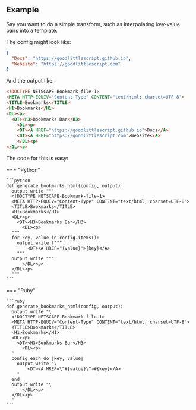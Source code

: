 
## Example

Say you want to do a simple transform, such as interpolating key-value pairs into a template.

The config might look like:

```json
{
  "Docs": "https://goodlittlescript.github.io",
  "Website": "https://goodlittlescript.com"
}
```

And the output like:

```html
<!DOCTYPE NETSCAPE-Bookmark-file-1>
<META HTTP-EQUIV="Content-Type" CONTENT="text/html; charset=UTF-8">
<TITLE>Bookmarks</TITLE>
<H1>Bookmarks</H1>
<DL><p>
  <DT><H3>Bookmarks Bar</H3>
    <DL><p>
    <DT><A HREF="https://goodlittlescript.github.io">Docs</A>
    <DT><A HREF="https://goodlittlescript.com">Website</A>
    </DL><p>
</DL><p>
```

The code for this is easy:

=== "Python"

    ```python
    def generate_bookmarks_html(config, output):
      output.write """
      <!DOCTYPE NETSCAPE-Bookmark-file-1>
      <META HTTP-EQUIV="Content-Type" CONTENT="text/html; charset=UTF-8">
      <TITLE>Bookmarks</TITLE>
      <H1>Bookmarks</H1>
      <DL><p>
        <DT><H3>Bookmarks Bar</H3>
          <DL><p>
      """
      for key, value in config.items():
        output.write f"""
            <DT><A HREF="{value}">{key}</A>
        """
      output.write """
          </DL><p>
      </DL><p>
      """
    ```

=== "Ruby"

    ```ruby
    def generate_bookmarks_html(config, output):
      output.write "\
      <!DOCTYPE NETSCAPE-Bookmark-file-1>
      <META HTTP-EQUIV="Content-Type" CONTENT="text/html; charset=UTF-8">
      <TITLE>Bookmarks</TITLE>
      <H1>Bookmarks</H1>
      <DL><p>
        <DT><H3>Bookmarks Bar</H3>
          <DL><p>
      "
      config.each do |key, value|
        output.write "\
            <DT><A HREF=\"#{value}\">#{key}</A>
        "
      end
      output.write "\
          </DL><p>
      </DL><p>
      "
    ```
